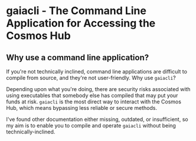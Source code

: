 # gaiacli - The Command Line Application for Accessing the Cosmos Hub

## Why use a command line application?
If you're not technically inclined, command line applications are difficult to compile from source, and they're not user-friendly. Why use `gaiacli`?

Depending upon what you're doing, there are security risks associated with using executables that somebody else has compiled that may put your funds at risk. `gaiacli` is the most direct way to interact with the Cosmos Hub, which means bypassing less reliable or secure methods.

I've found other documentation either missing, outdated, or insufficient, so my aim is to enable you to compile and operate `gaiacli` without being technically-inclined.
